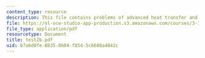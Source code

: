 ```yaml
---
content_type: resource
description: This file contains problems of advanced heat transfer and fluid dynamics.
file: https://ol-ocw-studio-app-production.s3.amazonaws.com/courses/3-185-transport-phenomena-in-materials-engineering-fall-2003/b7a6d0fe88350604f8545c6688a4042c_test2b.pdf
file_type: application/pdf
resourcetype: Document
title: test2b.pdf
uid: b7a6d0fe-8835-0604-f854-5c6688a4042c
---
```

